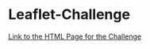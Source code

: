 # Leaflet-Challenge

[Link to the HTML Page for the Challenge](https://kimhyuns91.github.io/Leaflet-Challenge/)
